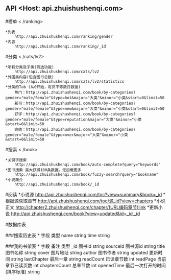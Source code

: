 ## API  <Host: api.zhuishushenqi.com>

#榜单 < /ranking>

	*列表
		http://api.zhuishushenqi.com/ranking/gender
	*内容
		http://api.zhuishushenqi.com/ranking/_id

#分类 < /cats/lv2>

	*所有分类及子类(筛选功能)
		http://api.zhuishushenqi.com/cats/lv2
	*外围类内容(包含图书总数)
		http://api.zhuishushenqi.com/cats/lv2/statistics
	*分类的Tab (从0开始，每页不等数目数据)
		热门：http://api.zhuishushenqi.com/book/by-categories?gender="male/female"&type=hot&major="大类"&minor="小类&start=0&limit=50
		新书：http://api.zhuishushenqi.com/book/by-categories?gender="male/female"&type=new&major="大类"&minor="小类&start=0&limit=50
		好评：http://api.zhuishushenqi.com/book/by-categories?gender="male/female"&type=reputation&major="大类"&minor="小类&start=0&limit=50
		完结：http://api.zhuishushenqi.com/book/by-categories?gender="male/female"&type=over&major="大类"&minor="小类&start=0&limit=50


#搜索 < /book>

	*关键字搜索
		http://api.zhuishushenqi.com/book/auto-complete?query="keywords"
	*图书搜索 最大获得100条数据，无加载更多
		http://api.zhuishushenqi.com/book/fuzzy-search?query="bookname"
	*小说简介
		http://api.zhuishushenqi.com/book/_id

#阅读
	*小说源
		http://api.zhuishushenqi.com/toc?view=summary&book=_id
	*根据源获取章节
		http://api.zhuishushenqi.com/toc/源_id?view=chapters
	*小说正文
		http://chapter2.zhuishushenqi.com/chapter/(URL编码章节)link
	*更新小说
		http://api.zhuishushenqi.com/book?view=updated&id=_id,_id



#数据库表

###搜索历史表
	*	字段		类型
		name	string
		time	string

###我的书架表
	*	字段					备注									类型
		_id					图书id								string
		sourceId			图书源id								string
		title				图书名称								string
		cover				图片地址								string
		author				图书作者								string
		updated				更新时间								string
		lastChapter			最后一章								string
		readCount			已读章节数							int
		readPage			当前章节已读页数						int
		chaptersCount		总章节数								int
		openedTime			最后一次打开的时间(排序标准)			string